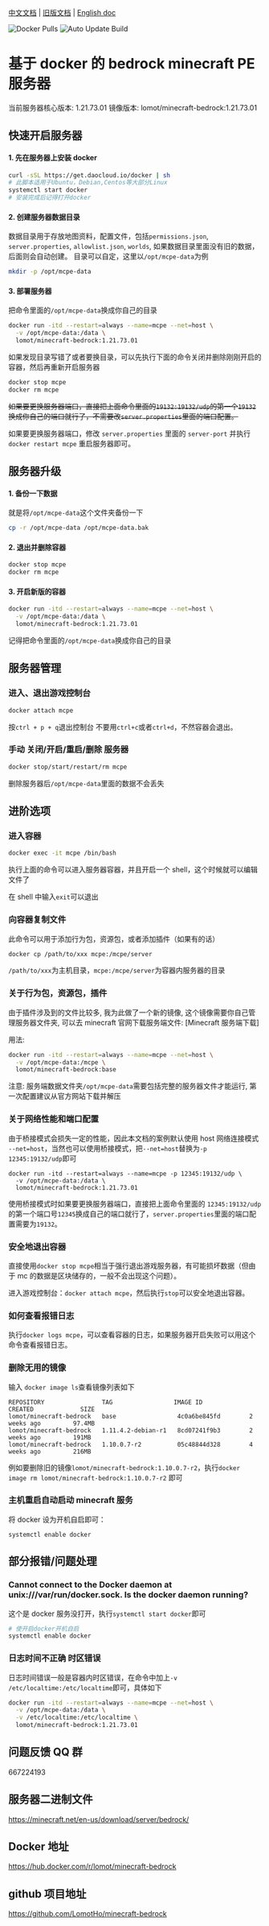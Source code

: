 [english doc]: https://github.com/LomotHo/minecraft-bedrock
[older version]: https://github.com/LomotHo/minecraft-bedrock/tree/master/doc/en
[中文文档]: https://github.com/LomotHo/minecraft-bedrock/blob/master/readme_zh.md
[旧版文档]: https://github.com/LomotHo/minecraft-bedrock/blob/master/doc/zh/
[捐助]: https://github.com/LomotHo/minecraft-bedrock/blob/master/doc/zh/donation.md
[buy me a coffee]: https://github.com/LomotHo/minecraft-bedrock/blob/master/doc/en/donation.md
[docker pulls]: https://img.shields.io/docker/pulls/lomot/minecraft-bedrock
[auto update build]: https://github.com/LomotHo/minecraft-bedrock/actions/workflows/autoUpdate.yml/badge.svg
[how to install docker]: https://docs.docker.com/install/linux/docker-ce/ubuntu/
[minecraft server]: https://minecraft.net/en-us/download/server/bedrock/
[minecraft服务端下载]: https://minecraft.net/en-us/download/server/bedrock/

[中文文档] | [旧版文档] | [English doc]

![Docker Pulls] ![Auto Update Build]

# 基于 docker 的 bedrock minecraft PE 服务器

当前服务器核心版本: 1.21.73.01 镜像版本: lomot/minecraft-bedrock:1.21.73.01

## 快速开启服务器

#### 1. 先在服务器上安装 docker

```bash
curl -sSL https://get.daocloud.io/docker | sh
# 此脚本适用于Ubuntu，Debian,Centos等大部分Linux
systemctl start docker
# 安装完成后记得打开docker
```

<!-- 这里仅介绍了Ubuntu14.04以上的版本，其它发行版请自行安装docker
apt install docker.io
此处附上docker-ce(社区版)官方中文安装文档：
[docker安装文档](https://docs.docker-cn.com/engine/installation/linux/docker-ce/ubuntu/) -->

#### 2. 创建服务器数据目录

数据目录用于存放地图资料，配置文件，包括`permissions.json`, `server.properties`, `allowlist.json`, `worlds`, 如果数据目录里面没有旧的数据，后面则会自动创建。 目录可以自定，这里以`/opt/mcpe-data`为例

```bash
mkdir -p /opt/mcpe-data
```

#### 3. 部署服务器

把命令里面的`/opt/mcpe-data`换成你自己的目录

```bash
docker run -itd --restart=always --name=mcpe --net=host \
  -v /opt/mcpe-data:/data \
  lomot/minecraft-bedrock:1.21.73.01
```

如果发现目录写错了或者要换目录，可以先执行下面的命令关闭并删除刚刚开启的容器，然后再重新开启服务器

```bash
docker stop mcpe
docker rm mcpe
```

~~如果要更换服务器端口，直接把上面命令里面的`19132:19132/udp`的第一个`19132`换成你自己的端口就行了，不需要改`server.properties`里面的端口配置。~~

如果要更换服务器端口，修改 `server.properties` 里面的 `server-port` 并执行 `docker restart mcpe` 重启服务器即可。

## 服务器升级

#### 1. 备份一下数据

就是将`/opt/mcpe-data`这个文件夹备份一下

```bash
cp -r /opt/mcpe-data /opt/mcpe-data.bak
```

#### 2. 退出并删除容器

```bash
docker stop mcpe
docker rm mcpe
```

#### 3. 开启新版的容器

```bash
docker run -itd --restart=always --name=mcpe --net=host \
  -v /opt/mcpe-data:/data \
  lomot/minecraft-bedrock:1.21.73.01
```

记得把命令里面的`/opt/mcpe-data`换成你自己的目录

## 服务器管理

### 进入、退出游戏控制台

```bash
docker attach mcpe
```

按`ctrl + p + q`退出控制台
不要用`ctrl+c`或者`ctrl+d`，不然容器会退出。

### 手动 关闭/开启/重启/删除 服务器

```bash
docker stop/start/restart/rm mcpe
```

删除服务器后`/opt/mcpe-data`里面的数据不会丢失

## 进阶选项

### 进入容器

```bash
docker exec -it mcpe /bin/bash
```

执行上面的命令可以进入服务器容器，并且开启一个 shell，这个时候就可以编辑文件了

在 shell 中输入`exit`可以退出

### 向容器复制文件

此命令可以用于添加行为包，资源包，或者添加插件（如果有的话）

```bash
docker cp /path/to/xxx mcpe:/mcpe/server
```

`/path/to/xxx`为主机目录，`mcpe:/mcpe/server`为容器内服务器的目录

### 关于行为包，资源包，插件

由于插件涉及到的文件比较多, 我为此做了一个新的镜像, 这个镜像需要你自己管理服务器文件夹, 可以去 minecraft 官网下载服务端文件: [Minecraft 服务端下载]

用法:

```bash
docker run -itd --restart=always --name=mcpe --net=host \
  -v /opt/mcpe-data:/mcpe \
  lomot/minecraft-bedrock:base
```

注意: 服务端数据文件夹`/opt/mcpe-data`需要包括完整的服务器文件才能运行, 第一次配置建议从官方网站下载并解压

### 关于网络性能和端口配置

由于桥接模式会损失一定的性能，因此本文档的案例默认使用 host 网络连接模式 `--net=host`，当然也可以使用桥接模式，把`--net=host`替换为`-p 12345:19132/udp`即可

```
docker run -itd --restart=always --name=mcpe -p 12345:19132/udp \
  -v /opt/mcpe-data:/data \
  lomot/minecraft-bedrock:1.21.73.01
```

使用桥接模式时如果要更换服务器端口，直接把上面命令里面的 `12345:19132/udp` 的第一个端口号`12345`换成自己的端口就行了，`server.properties`里面的端口配置需要为`19132`。

### 安全地退出容器

直接使用`docker stop mcpe`相当于强行退出游戏服务器，有可能损坏数据（但由于 mc 的数据是区块储存的，一般不会出现这个问题）。

进入游戏控制台：`docker attach mcpe`，然后执行`stop`可以安全地退出容器。

### 如何查看报错日志

执行`docker logs mcpe`，可以查看容器的日志，如果服务器开启失败可以用这个命令查看报错日志。

### 删除无用的镜像

输入 `docker image ls`查看镜像列表如下

```
REPOSITORY                TAG                 IMAGE ID            CREATED             SIZE
lomot/minecraft-bedrock   base                 4c0a6be845fd        2 weeks ago         97.4MB
lomot/minecraft-bedrock   1.11.4.2-debian-r1   8cd07241f9b3        2 weeks ago         191MB
lomot/minecraft-bedrock   1.10.0.7-r2          05c48844d328        4 weeks ago         216MB
```

例如要删除旧的镜像`lomot/minecraft-bedrock:1.10.0.7-r2`，执行`docker image rm lomot/minecraft-bedrock:1.10.0.7-r2` 即可

### 主机重启自动启动 minecraft 服务

将 docker 设为开机自启即可：

```
systemctl enable docker
```

## 部分报错/问题处理

### Cannot connect to the Docker daemon at unix:///var/run/docker.sock. Is the docker daemon running?

这个是 docker 服务没打开，执行`systemctl start docker`即可

```bash
# 使开启docker开机自启
systemctl enable docker
```

### 日志时间不正确 时区错误

日志时间错误一般是容器内时区错误，在命令中加上`-v /etc/localtime:/etc/localtime`即可，具体如下

```bash
docker run -itd --restart=always --name=mcpe --net=host \
  -v /opt/mcpe-data:/data \
  -v /etc/localtime:/etc/localtime \
  lomot/minecraft-bedrock:1.21.73.01
```

## 问题反馈 QQ 群

667224193

## 服务器二进制文件

https://minecraft.net/en-us/download/server/bedrock/

## Docker 地址

https://hub.docker.com/r/lomot/minecraft-bedrock

## github 项目地址

https://github.com/LomotHo/minecraft-bedrock
